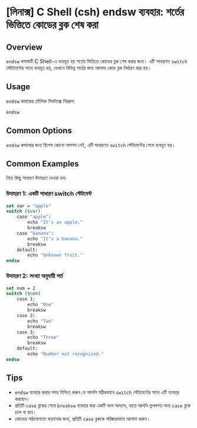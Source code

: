 # [লিনাক্স] C Shell (csh) endsw ব্যবহার: শর্তের ভিত্তিতে কোডের ব্লক শেষ করা

## Overview
`endsw` কমান্ডটি C Shell-এ ব্যবহৃত হয় শর্তের ভিত্তিতে কোডের ব্লক শেষ করার জন্য। এটি সাধারণত `switch` স্টেটমেন্টের সাথে ব্যবহৃত হয়, যেখানে বিভিন্ন শর্তের জন্য আলাদা কোড ব্লক নির্ধারণ করা হয়।

## Usage
`endsw` কমান্ডের মৌলিক সিনট্যাক্স নিম্নরূপ:

```csh
endsw
```

## Common Options
`endsw` কমান্ডের জন্য বিশেষ কোনো অপশন নেই, এটি সাধারণত `switch` স্টেটমেন্টের শেষে ব্যবহৃত হয়।

## Common Examples
নিচে কিছু সাধারণ উদাহরণ দেওয়া হল:

### উদাহরণ 1: একটি সাধারণ switch স্টেটমেন্ট
```csh
set var = "apple"
switch ($var)
    case "apple":
        echo "It's an apple."
        breaksw
    case "banana":
        echo "It's a banana."
        breaksw
    default:
        echo "Unknown fruit."
endsw
```

### উদাহরণ 2: সংখ্যা অনুযায়ী শর্ত
```csh
set num = 2
switch ($num)
    case 1:
        echo "One"
        breaksw
    case 2:
        echo "Two"
        breaksw
    case 3:
        echo "Three"
        breaksw
    default:
        echo "Number not recognized."
endsw
```

## Tips
- `endsw` ব্যবহার করার সময় নিশ্চিত করুন যে আপনি সঠিকভাবে `switch` স্টেটমেন্টের সাথে এটি ব্যবহার করছেন।
- প্রতিটি `case` ব্লকের শেষে `breaksw` ব্যবহার করা একটি ভাল অভ্যাস, যাতে আপনি ভুলবশত অন্য `case` ব্লকে চলে না যান।
- কোডের পাঠযোগ্যতা বাড়ানোর জন্য, প্রতিটি `case` ব্লককে পরিষ্কারভাবে আলাদা করুন।